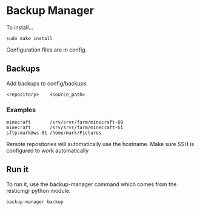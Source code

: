# Backup Manager

To install...

    sudo make install

Configuration files are in config.


## Backups

Add backups to config/backups

    <repository>    <source_path>

### Examples

    minecraft       /srv/srvr/farm/minecraft-60
    minecraft       /srv/srvr/farm/minecraft-61
    sftp:mark@ws-01 /home/mark/Pictures

Remote repositories will automatically use the hostname. Make sure SSH is configured to work automatically


## Run it


To run it, use the backup-manager command which comes from the resticmgr python module.

    backup-manager backup


